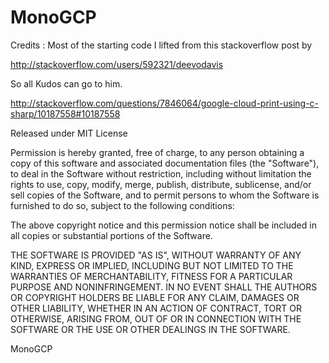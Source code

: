 MonoGCP
=======


Credits : Most of the starting code I lifted from this stackoverflow post by

http://stackoverflow.com/users/592321/deevodavis

So all Kudos can go to him.

http://stackoverflow.com/questions/7846064/google-cloud-print-using-c-sharp/10187558#10187558

Released under MIT License

Permission is hereby granted, free of charge, to any person obtaining a copy of this software and associated documentation files (the "Software"), to deal in the Software without restriction, including without limitation the rights to use, copy, modify, merge, publish, distribute, sublicense, and/or sell copies of the Software, and to permit persons to whom the Software is furnished to do so, subject to the following conditions:

The above copyright notice and this permission notice shall be included in all copies or substantial portions of the Software.

THE SOFTWARE IS PROVIDED "AS IS", WITHOUT WARRANTY OF ANY KIND, EXPRESS OR IMPLIED, INCLUDING BUT NOT LIMITED TO THE WARRANTIES OF MERCHANTABILITY, FITNESS FOR A PARTICULAR PURPOSE AND NONINFRINGEMENT. IN NO EVENT SHALL THE AUTHORS OR COPYRIGHT HOLDERS BE LIABLE FOR ANY CLAIM, DAMAGES OR OTHER LIABILITY, WHETHER IN AN ACTION OF CONTRACT, TORT OR OTHERWISE, ARISING FROM, OUT OF OR IN CONNECTION WITH THE SOFTWARE OR THE USE OR OTHER DEALINGS IN THE SOFTWARE.

MonoGCP
